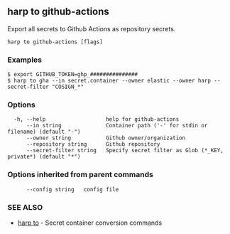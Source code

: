 ## harp to github-actions

Export all secrets to Github Actions as repository secrets.

```
harp to github-actions [flags]
```

### Examples

```
$ export GITHUB_TOKEN=ghp_###############
$ harp to gha --in secret.container --owner elastic --owner harp --secret-filter "COSIGN_*"
```

### Options

```
  -h, --help                   help for github-actions
      --in string              Container path ('-' for stdin or filename) (default "-")
      --owner string           Github owner/organization
      --repository string      Github repository
      --secret-filter string   Specify secret filter as Glob (*_KEY, private*) (default "*")
```

### Options inherited from parent commands

```
      --config string   config file
```

### SEE ALSO

* [harp to](harp_to.md)	 - Secret container conversion commands

